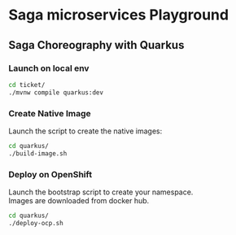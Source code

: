 Saga microservices Playground
=============================

## Saga Choreography with Quarkus

### Launch on local env

```bash
cd ticket/
./mvnw compile quarkus:dev
```

### Create Native Image

Launch the script to create the native images:

```bash
cd quarkus/
./build-image.sh
```

### Deploy on OpenShift

Launch the bootstrap script to create your namespace.<br>
Images are downloaded from docker hub.

```bash
cd quarkus/
./deploy-ocp.sh
```
